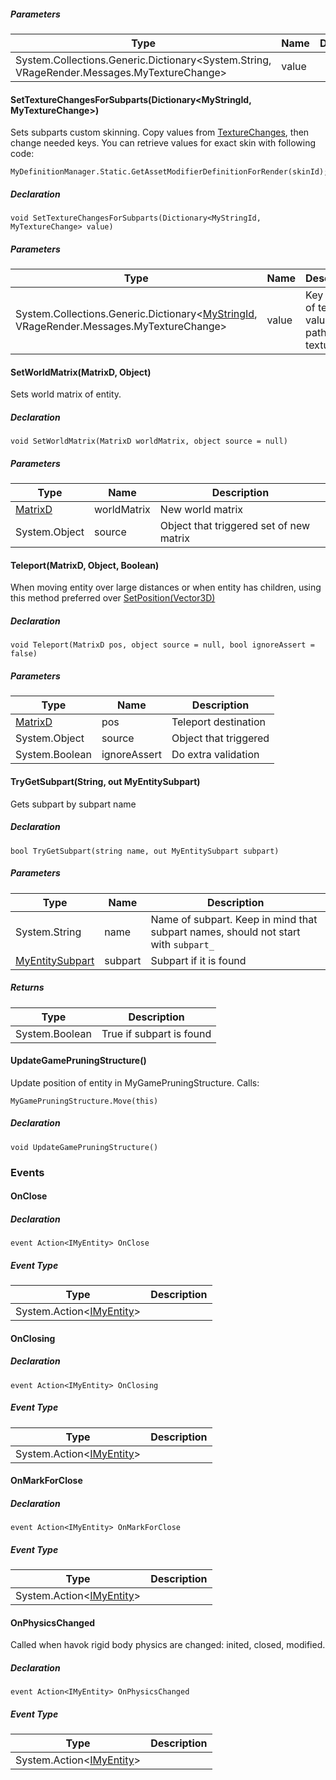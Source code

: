 ##### Parameters

| Type | Name | Description |
| --- | --- | --- |
| System.Collections.Generic.Dictionary<System.String, VRageRender.Messages.MyTextureChange\> | value |     |

#### SetTextureChangesForSubparts(Dictionary<MyStringId, MyTextureChange>)

Sets subparts custom skinning. Copy values from [TextureChanges](https://keensoftwarehouse.github.io/SpaceEngineersModAPI/api/VRage.Game.Components.MyRenderComponentBase.html#VRage_Game_Components_MyRenderComponentBase_TextureChanges), then change needed keys. You can retrieve values for exact skin with following code:

```
MyDefinitionManager.Static.GetAssetModifierDefinitionForRender(skinId);
```

##### Declaration

```
void SetTextureChangesForSubparts(Dictionary<MyStringId, MyTextureChange> value)
```

##### Parameters

| Type | Name | Description |
| --- | --- | --- |
| System.Collections.Generic.Dictionary<[MyStringId](https://keensoftwarehouse.github.io/SpaceEngineersModAPI/api/VRage.Utils.MyStringId.html), VRageRender.Messages.MyTextureChange\> | value | Key - name of texture, value - path to texture files |

#### SetWorldMatrix(MatrixD, Object)

Sets world matrix of entity.

##### Declaration

```
void SetWorldMatrix(MatrixD worldMatrix, object source = null)
```

##### Parameters

| Type | Name | Description |
| --- | --- | --- |
| [MatrixD](https://keensoftwarehouse.github.io/SpaceEngineersModAPI/api/VRageMath.MatrixD.html) | worldMatrix | New world matrix |
| System.Object | source | Object that triggered set of new matrix |

#### Teleport(MatrixD, Object, Boolean)

When moving entity over large distances or when entity has children, using this method preferred over [SetPosition(Vector3D)](https://keensoftwarehouse.github.io/SpaceEngineersModAPI/api/VRage.ModAPI.IMyEntity.html#VRage_ModAPI_IMyEntity_SetPosition_VRageMath_Vector3D_)

##### Declaration

```
void Teleport(MatrixD pos, object source = null, bool ignoreAssert = false)
```

##### Parameters

| Type | Name | Description |
| --- | --- | --- |
| [MatrixD](https://keensoftwarehouse.github.io/SpaceEngineersModAPI/api/VRageMath.MatrixD.html) | pos | Teleport destination |
| System.Object | source | Object that triggered |
| System.Boolean | ignoreAssert | Do extra validation |

#### TryGetSubpart(String, out MyEntitySubpart)

Gets subpart by subpart name

##### Declaration

```
bool TryGetSubpart(string name, out MyEntitySubpart subpart)
```

##### Parameters

| Type | Name | Description |
| --- | --- | --- |
| System.String | name | Name of subpart. Keep in mind that subpart names, should not start with `subpart_` |
| [MyEntitySubpart](https://keensoftwarehouse.github.io/SpaceEngineersModAPI/api/VRage.Game.Entity.MyEntitySubpart.html) | subpart | Subpart if it is found |

##### Returns

| Type | Description |
| --- | --- |
| System.Boolean | True if subpart is found |

#### UpdateGamePruningStructure()

Update position of entity in MyGamePruningStructure. Calls:

```
MyGamePruningStructure.Move(this)
```

##### Declaration

```
void UpdateGamePruningStructure()
```

### Events

#### OnClose

##### Declaration

```
event Action<IMyEntity> OnClose
```

##### Event Type

| Type | Description |
| --- | --- |
| System.Action<[IMyEntity](https://keensoftwarehouse.github.io/SpaceEngineersModAPI/api/VRage.ModAPI.IMyEntity.html)\> |     |

#### OnClosing

##### Declaration

```
event Action<IMyEntity> OnClosing
```

##### Event Type

| Type | Description |
| --- | --- |
| System.Action<[IMyEntity](https://keensoftwarehouse.github.io/SpaceEngineersModAPI/api/VRage.ModAPI.IMyEntity.html)\> |     |

#### OnMarkForClose

##### Declaration

```
event Action<IMyEntity> OnMarkForClose
```

##### Event Type

| Type | Description |
| --- | --- |
| System.Action<[IMyEntity](https://keensoftwarehouse.github.io/SpaceEngineersModAPI/api/VRage.ModAPI.IMyEntity.html)\> |     |

#### OnPhysicsChanged

Called when havok rigid body physics are changed: inited, closed, modified.

##### Declaration

```
event Action<IMyEntity> OnPhysicsChanged
```

##### Event Type

| Type | Description |
| --- | --- |
| System.Action<[IMyEntity](https://keensoftwarehouse.github.io/SpaceEngineersModAPI/api/VRage.ModAPI.IMyEntity.html)\> |     |